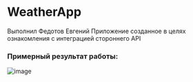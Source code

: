 # WeatherApp
Выполнил Федотов Евгений
Приложение созданное в целях ознакомления с интеграцией стороннего API

### Примерный результат работы:
![image](https://user-images.githubusercontent.com/36788803/218146231-e6d1c7aa-9a76-461e-8f4a-0ebc08da8701.png)
